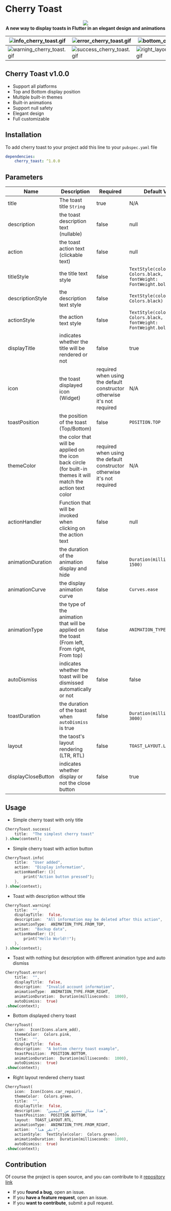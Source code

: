 
#  Cherry Toast

<p align="center">
  <img src="https://github.com/koukibadr/Cherry-Toast/blob/main/cherry_toast_logo.gif?raw=true"/>
	<br>
	<b>A new way to display toasts in Flutter in an elegant design and animations</b>
</p>

| ![info_cherry_toast.gif](https://github.com/koukibadr/Cherry-Toast/blob/main/example/info_cherry_toast.gif?raw=true) | ![error_cherry_toast.gif](https://github.com/koukibadr/Cherry-Toast/blob/main/example/error_cherry_toast.gif?raw=true) | ![bottom_cherry_toast.gif](https://github.com/koukibadr/Cherry-Toast/blob/main/example/bottom_cherry_toast.gif?raw=true) |
|--|--|--|
| ![warning_cherry_toast.gif](https://github.com/koukibadr/Cherry-Toast/blob/main/example/warning_cherry_toast.gif?raw=true) | ![success_cherry_toast.gif](https://github.com/koukibadr/Cherry-Toast/blob/main/example/success_cherry_toast.gif?raw=true) | ![right_layout_cherry_toast.gif](https://github.com/koukibadr/Cherry-Toast/blob/main/example/right_layout_cherry_toast.gif?raw=true) |


##  Cherry Toast v1.0.0
- Support all platforms
- Top and Bottom display position
- Multiple built-in themes
- Built-in animations
- Support null safety
- Elegant design
- Full customizable

## Installation

To add cherry toast to your project add this line to your `pubspec.yaml` file
```yaml
dependencies:
	cherry_toast: ^1.0.0
```

## Parameters

| Name | Description | Required | Default Value |
|--|--|--|--|
| title | The toast title `String` | true | N/A |
| description | the toast description text (nullable) | false | null |
| action | the toast action text (clickable text)  | false | null |
| titleStyle | the title text style | false | `TextStyle(color:  Colors.black, fontWeight:  FontWeight.bold)` |
| descriptionStyle | the description text style | false |  `TextStyle(color:  Colors.black)` |
| actionStyle | the action text style | false | `TextStyle(color:  Colors.black, fontWeight:  FontWeight.bold)` |
| displayTitle | indicates whether the title  will be rendered or not | false | true |
| icon | the toast displayed icon (Widget) | required when using the default constructor otherwise it's not required | N/A |
| toastPosition | the position of the toast (Top/Bottom) | false | `POSITION.TOP` |
| themeColor | the color that will be applied on the icon back circle (for built-in themes it will match the action text color | required when using the default constructor otherwise it's not required | N/A |
| actionHandler | Function that will be invoked when clicking on the action text | false | null |
| animationDuration | the duration of the animation display and hide | false | `Duration(milliseconds:  1500)` |
| animationCurve | the display animation curve | false | `Curves.ease` |
| animationType | the type of the animation that will be applied on the toast (From left, From right, From top) | false | `ANIMATION_TYPE.FROM_LEFT` |
| autoDismiss | indicates whether the toast will be dismissed automatically or not | false | false |
| toastDuration | the duration of the toast when `autoDismiss` is true | false | `Duration(milliseconds:  3000)` |
| layout | the taost's layout rendering (LTR, RTL) | false | `TOAST_LAYOUT.LTR` |
| displayCloseButton | indicates whether display or not the close button | false | true |


## Usage

- Simple cherry toast with only title
```dart
CherryToast.success(
	title:  "The simplest cherry toast"
).show(context);
```

- Simple cherry toast with action button
```dart
CherryToast.info(
	title:  "User added",
	action:  "Display information",
	actionHandler: (){
		print("Action button pressed");
	},
).show(context);
```

- Toast with description without title
```dart
CherryToast.warning(
	title:  "",
	displayTitle:  false,
	description:  "All information may be deleted after this action",
	animationType:  ANIMATION_TYPE.FROM_TOP,
	action:  "Backup data",
	actionHandler: (){
		print("Hello World!!");
	},
).show(context);
```

- Toast with nothing but description with different animation type and auto dismiss
```dart
CherryToast.error(
	title:  "",
	displayTitle:  false,
	description:  "Invalid account information",
	animationType:  ANIMATION_TYPE.FROM_RIGHT,
	animationDuration:  Duration(milliseconds:  1000),
	autoDismiss:  true)
.show(context);
```

- Bottom displayed cherry toast
```dart
CherryToast(
	icon:  Icon(Icons.alarm_add),
	themeColor:  Colors.pink,
	title:  "",
	displayTitle:  false,
	description:  "A bottom cherry toast example",
	toastPosition:  POSITION.BOTTOM,
	animationDuration:  Duration(milliseconds:  1000),
	autoDismiss:  true)
.show(context);
```

- Right layout rendered cherry toast
```dart
CherryToast(
	icon:  Icon(Icons.car_repair),
	themeColor:  Colors.green,
	title:  "",
	displayTitle:  false,
	description:  "هذا مثال تصميم من اليمين",
	toastPosition:  POSITION.BOTTOM,
	layout:  TOAST_LAYOUT.RTL,
	animationType:  ANIMATION_TYPE.FROM_RIGHT,
	action:  "انقر هنا",
	actionStyle:  TextStyle(color:  Colors.green),
	animationDuration:  Duration(milliseconds:  1000),
	autoDismiss:  true)
.show(context);
```

##  Contribution

  

Of course the project is open source, and you can contribute to it [repository link](https://github.com/koukibadr/Cherry-Toast)

- If you **found a bug**, open an issue.
- If you **have a feature request**, open an issue.
- If you **want to contribute**, submit a pull request.